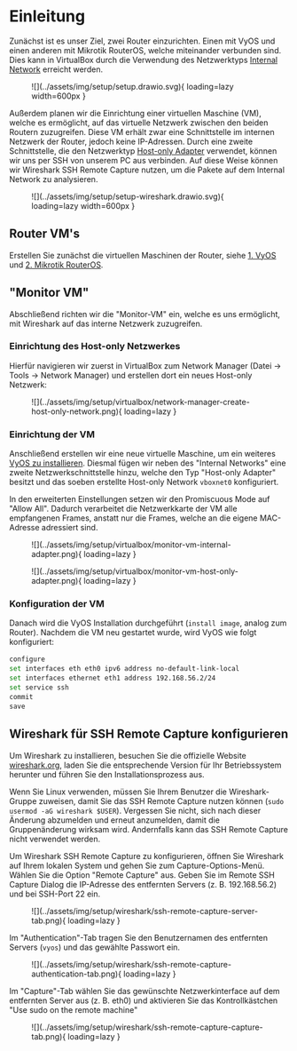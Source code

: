 # Einleitung

Zunächst ist es unser Ziel, zwei Router einzurichten. Einen mit VyOS und einen anderen mit Mikrotik RouterOS, welche 
miteinander verbunden sind. Dies kann in VirtualBox durch die Verwendung des Netzwerktyps [Internal Network](https://www.virtualbox.org/manual/ch06.html#network_internal)
erreicht werden.

<figure markdown>
  ![](../assets/img/setup/setup.drawio.svg){ loading=lazy width=600px }
</figure>

Außerdem planen wir die Einrichtung einer virtuellen Maschine (VM), welche es ermöglicht, auf das virtuelle Netzwerk
zwischen den beiden Routern zuzugreifen. Diese VM erhält zwar eine Schnittstelle im internen Netzwerk der Router, jedoch
keine IP-Adressen. Durch eine zweite Schnittstelle, die den Netzwerktyp 
[Host-only Adapter](https://www.virtualbox.org/manual/ch06.html#network_hostonly) verwendet, können wir uns
per SSH von unserem PC aus verbinden. Auf diese Weise können wir Wireshark SSH Remote Capture nutzen, um die Pakete auf 
dem Internal Network zu analysieren.

<figure markdown>
  ![](../assets/img/setup/setup-wireshark.drawio.svg){ loading=lazy width=600px }
</figure>

## Router VM's
Erstellen Sie zunächst die virtuellen Maschinen der Router, siehe [1. VyOS](../1_vyos/) und 
[2. Mikrotik RouterOS](../2_routeros/).

## "Monitor VM"
Abschließend richten wir die "Monitor-VM" ein, welche es uns ermöglicht, mit Wireshark auf das interne Netzwerk
zuzugreifen. 

### Einrichtung des Host-only Netzwerkes
Hierfür navigieren wir zuerst in VirtualBox zum Network Manager (Datei -> Tools -> Network Manager) und
erstellen dort ein neues Host-only Netzwerk:

<figure markdown>
  ![](../assets/img/setup/virtualbox/network-manager-create-host-only-network.png){ loading=lazy }
</figure>

### Einrichtung der VM
Anschließend erstellen wir eine neue virtuelle Maschine, um ein weiteres [VyOS zu installieren](../1_vyos/). Diesmal fügen wir neben
des "Internal Networks" eine zweite Netzwerkschnittstelle hinzu, welche den Typ "Host-only Adapter" besitzt und das
soeben erstellte Host-only Network `vboxnet0` konfiguriert.

In den erweiterten Einstellungen setzen wir den Promiscuous Mode auf "Allow All". Dadurch verarbeitet die Netzwerkkarte 
der VM alle empfangenen Frames, anstatt nur die Frames, welche an die eigene MAC-Adresse adressiert sind.

<figure markdown>
  ![](../assets/img/setup/virtualbox/monitor-vm-internal-adapter.png){ loading=lazy }
</figure>

<figure markdown>
  ![](../assets/img/setup/virtualbox/monitor-vm-host-only-adapter.png){ loading=lazy }
</figure>


### Konfiguration der VM
Danach wird die VyOS Installation durchgeführt (`install image`, analog zum Router). Nachdem die VM neu gestartet wurde,
wird VyOS wie folgt konfiguriert:
```sh
configure
set interfaces eth eth0 ipv6 address no-default-link-local 
set interfaces ethernet eth1 address 192.168.56.2/24
set service ssh 
commit
save
```

## Wireshark für SSH Remote Capture konfigurieren
Um Wireshark zu installieren, besuchen Sie die offizielle Website [wireshark.org](https://www.wireshark.org/), laden Sie
die entsprechende Version für Ihr Betriebssystem herunter und führen Sie den Installationsprozess aus.

Wenn Sie Linux verwenden, müssen Sie Ihrem Benutzer die Wireshark-Gruppe zuweisen, damit Sie das SSH Remote Capture
nutzen können (`sudo usermod -aG wireshark $USER`). Vergessen Sie nicht, sich nach dieser Änderung
abzumelden und erneut anzumelden, damit die Gruppenänderung wirksam wird. Andernfalls kann das SSH Remote Capture nicht
verwendet werden.

Um Wireshark SSH Remote Capture zu konfigurieren, öffnen Sie Wireshark auf Ihrem lokalen System und gehen Sie zum
Capture-Options-Menü. Wählen Sie die Option "Remote Capture" aus. Geben Sie im Remote SSH Capture Dialog die IP-Adresse
des entfernten Servers (z. B. 192.168.56.2) und bei SSH-Port 22 ein.

<figure markdown>
  ![](../assets/img/setup/wireshark/ssh-remote-capture-server-tab.png){ loading=lazy }
</figure>


Im "Authentication"-Tab tragen Sie den Benutzernamen des entfernten Servers (`vyos`) und das gewählte Passwort ein. 

<figure markdown>
  ![](../assets/img/setup/wireshark/ssh-remote-capture-authentication-tab.png){ loading=lazy }
</figure>

Im "Capture"-Tab wählen Sie das gewünschte Netzwerkinterface auf dem entfernten Server aus (z. B. eth0) und aktivieren
Sie das Kontrollkästchen "Use sudo on the remote machine"

<figure markdown>
  ![](../assets/img/setup/wireshark/ssh-remote-capture-capture-tab.png){ loading=lazy }
</figure>

